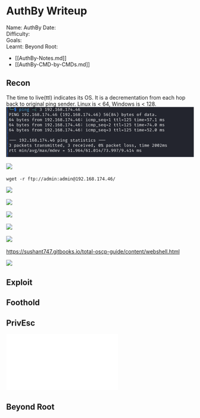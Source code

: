 # AuthBy Writeup

Name: AuthBy
Date:  
Difficulty:  
Goals:  
Learnt:
Beyond Root:

- [[AuthBy-Notes.md]]
- [[AuthBy-CMD-by-CMDs.md]]

## Recon

The time to live(ttl) indicates its OS. It is a decrementation from each hop back to original ping sender. Linux is < 64, Windows is < 128.
![ping](Screenshots/ping.png)

![](hydraftp.png)

```
wget -r ftp://admin:admin@192.168.174.46/
```

![](htpasswd.png)

![](apache1hash.png)

![](hashcatcracked.png)

![](offseceliteforwebpage.png)

![](webadeshell.png)

https://sushant747.gitbooks.io/total-oscp-guide/content/webshell.html

![](nowebshellsadness.png)
## Exploit

## Foothold

## PrivEsc

![](AuthBy-map.excalidraw.md)

## Beyond Root


